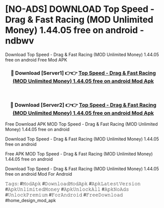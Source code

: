 # [NO-ADS] DOWNLOAD Top Speed - Drag & Fast Racing (MOD Unlimited Money) 1.44.05 free on android - ndbwv
Download Top Speed - Drag & Fast Racing (MOD Unlimited Money) 1.44.05 free on android Free Mod APK

<div align="center">
<h3>🔴 Download [Server1] 👉👉 <a href="https://apk-comot.site?title=Top_Speed_-_Drag_&_Fast_Racing_(MOD_Unlimited_Money)_1.44.05_free_on_android">Top Speed - Drag & Fast Racing (MOD Unlimited Money) 1.44.05 free on android Mod Apk</a></h3><br>

<h3>🔴 Download [Server2] 👉👉 <a href="https://apk-comot.site?title=Top_Speed_-_Drag_&_Fast_Racing_(MOD_Unlimited_Money)_1.44.05_free_on_android">Top Speed - Drag & Fast Racing (MOD Unlimited Money) 1.44.05 free on android Mod Apk</a></h3>
</div>


Free Download APK MOD Top Speed - Drag & Fast Racing (MOD Unlimited Money) 1.44.05 free on android

Download Top Speed - Drag & Fast Racing (MOD Unlimited Money) 1.44.05 free on android 

Free APK MOD Top Speed - Drag & Fast Racing (MOD Unlimited Money) 1.44.05 free on android 

Download Top Speed - Drag & Fast Racing (MOD Unlimited Money) 1.44.05 free on android Mod For Android

𝚃𝚊𝚐𝚜: #𝙼𝚘𝚍𝙰𝚙𝚔 #𝙳𝚘𝚠𝚗𝚕𝚘𝚊𝚍𝙼𝚘𝚍𝙰𝚙𝚔 #𝙰𝚙𝚔𝙻𝚊𝚝𝚎𝚜𝚝𝚅𝚎𝚛𝚜𝚒𝚘𝚗 #𝙰𝚙𝚔𝚄𝚗𝚕𝚒𝚖𝚒𝚝𝚎𝚍𝙼𝚘𝚗𝚎𝚢 #𝙰𝚙𝚔𝚄𝚗𝚕𝚘𝚌𝚔𝙰𝚕𝚕 #𝙰𝚙𝚔𝙽𝚘𝙰𝚍𝚜 #𝚄𝚗𝚕𝚘𝚌𝚔𝙿𝚛𝚎𝚖𝚒𝚞𝚖 #𝙵𝚘𝚛𝙰𝚗𝚍𝚛𝚘𝚒𝚍 #𝙵𝚛𝚎𝚎𝙳𝚘𝚠𝚗𝚕𝚘𝚊𝚍 #home_design_mod_apk